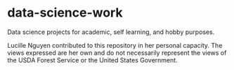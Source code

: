 # data-science-work
Data science projects for academic, self learning, and hobby purposes. 

Lucille Nguyen contributed to this repository in her personal capacity. The views expressed are her own and do not necessarily represent the views of the USDA Forest Service or the United States Government.
